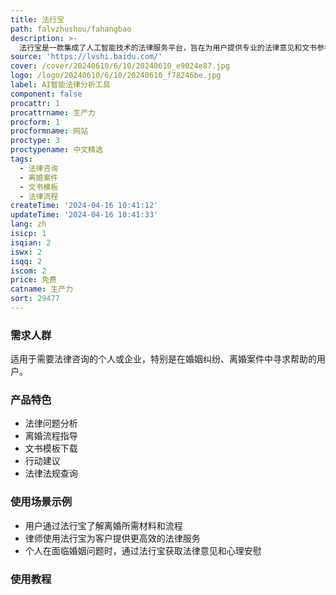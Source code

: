 ```yaml
---
title: 法行宝
path: falvzhushou/fahangbao
description: >-
  法行宝是一款集成了人工智能技术的法律服务平台，旨在为用户提供专业的法律意见和文书参考。通过预设问题引导用户提供必要信息，结合《中华人民共和国民法典》等相关法律法规，生成详细的法律意见书。法行宝不仅提供离婚流程指导、文书模板下载，还包含人性化的行动建议和扩展资料，帮助用户全面理解并应对法律问题。
source: 'https://lvshi.baidu.com/'
cover: /cover/20240610/6/10/20240610_e9024e87.jpg
logo: /logo/20240610/6/10/20240610_f78246be.jpg
label: AI智能法律分析工具
component: false
procattr: 1
procattrname: 生产力
procform: 1
procformname: 网站
proctype: 3
proctypename: 中文精选
tags:
  - 法律咨询
  - 离婚案件
  - 文书模板
  - 法律流程
createTime: '2024-04-16 10:41:12'
updateTime: '2024-04-16 10:41:33'
lang: zh
isicp: 1
isqian: 2
iswx: 2
isqq: 2
iscom: 2
price: 免费
catname: 生产力
sort: 29477
---
```




### 需求人群
适用于需要法律咨询的个人或企业，特别是在婚姻纠纷、离婚案件中寻求帮助的用户。

### 产品特色
* 法律问题分析
* 离婚流程指导
* 文书模板下载
* 行动建议
* 法律法规查询

### 使用场景示例
* 用户通过法行宝了解离婚所需材料和流程
* 律师使用法行宝为客户提供更高效的法律服务
* 个人在面临婚姻问题时，通过法行宝获取法律意见和心理安慰

### 使用教程


  
